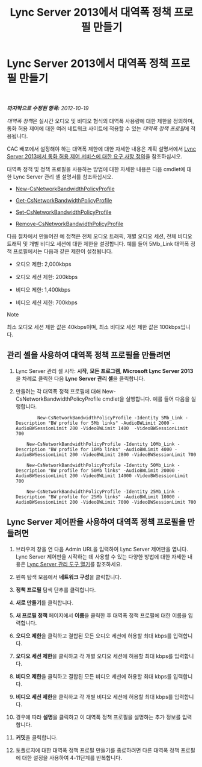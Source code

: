﻿---
title: Lync Server 2013에서 대역폭 정책 프로필 만들기
TOCTitle: Lync Server 2013에서 대역폭 정책 프로필 만들기
ms:assetid: a71881ef-b04a-465e-9abb-0577bfd182f3
ms:mtpsurl: https://technet.microsoft.com/ko-kr/library/Gg412785(v=OCS.15)
ms:contentKeyID: 49304632
ms.date: 08/24/2015
mtps_version: v=OCS.15
ms.translationtype: HT
---

# Lync Server 2013에서 대역폭 정책 프로필 만들기

 

_**마지막으로 수정된 항목:** 2012-10-19_

*대역폭 정책*은 실시간 오디오 및 비디오 형식의 대역폭 사용량에 대한 제한을 정의하며, 통화 허용 제어에 대한 여러 네트워크 사이트에 적용할 수 있는 *대역폭 정책 프로필*에 적용됩니다.

CAC 배포에서 설정해야 하는 대역폭 제한에 대한 자세한 내용은 계획 설명서에서 [Lync Server 2013에서 통화 허용 제어 서비스에 대한 요구 사항 정의](lync-server-2013-defining-your-requirements-for-call-admission-control.md)을 참조하십시오.

대역폭 정책 및 정책 프로필을 사용하는 방법에 대한 자세한 내용은 다음 cmdlet에 대한 Lync Server 관리 셸 설명서를 참조하십시오.

  - [New-CsNetworkBandwidthPolicyProfile](https://docs.microsoft.com/en-us/powershell/module/skype/New-CsNetworkBandwidthPolicyProfile)

  - [Get-CsNetworkBandwidthPolicyProfile](https://docs.microsoft.com/en-us/powershell/module/skype/Get-CsNetworkBandwidthPolicyProfile)

  - [Set-CsNetworkBandwidthPolicyProfile](https://docs.microsoft.com/en-us/powershell/module/skype/Set-CsNetworkBandwidthPolicyProfile)

  - [Remove-CsNetworkBandwidthPolicyProfile](https://docs.microsoft.com/en-us/powershell/module/skype/Remove-CsNetworkBandwidthPolicyProfile)

다음 절차에서 만들어진 예 정책은 전체 오디오 트래픽, 개별 오디오 세션, 전체 비디오 트래픽 및 개별 비디오 세션에 대한 제한을 설정합니다. 예를 들어 5Mb\_Link 대역폭 정책 프로필에서는 다음과 같은 제한이 설정됩니다.

  - 오디오 제한: 2,000kbps

  - 오디오 세션 제한: 200kbps

  - 비디오 제한: 1,400kbps

  - 비디오 세션 제한: 700kbps


> [!NOTE]  
> 최소 오디오 세션 제한 값은 40kbps이며, 최소 비디오 세션 제한 값은 100kbps입니다.



## 관리 셸을 사용하여 대역폭 정책 프로필을 만들려면

1.  Lync Server 관리 셸 시작: **시작**, **모든 프로그램**, **Microsoft Lync Server 2013**을 차례로 클릭한 다음 **Lync Server 관리 셸**을 클릭합니다.

2.  만들려는 각 대역폭 정책 프로필에 대해 New-CsNetworkBandwidthPolicyProfile cmdlet을 실행합니다. 예를 들어 다음을 실행합니다.
    
    ```
            New-CsNetworkBandwidthPolicyProfile -Identity 5Mb_Link -Description "BW profile for 5Mb links" -AudioBWLimit 2000 -AudioBWSessionLimit 200 -VideoBWLimit 1400  -VideoBWSessionLimit 700
    ```
    ```
        New-CsNetworkBandwidthPolicyProfile -Identity 10Mb_Link -Description "BW profile for 10Mb links" -AudioBWLimit 4000 -AudioBWSessionLimit 200 -VideoBWLimit 2800 -VideoBWSessionLimit 700
    ```
    ```
        New-CsNetworkBandwidthPolicyProfile -Identity 50Mb_Link -Description "BW profile for 50Mb links" -AudioBWLimit 20000 -AudioBWSessionLimit 200 -VideoBWLimit 14000 -VideoBWSessionLimit 700
    ```
    ```
        New-CsNetworkBandwidthPolicyProfile -Identity 25Mb_Link -Description "BW profile for 25Mb links" -AudioBWLimit 10000 -AudioBWSessionLimit 200 -VideoBWLimit 7000 -VideoBWSessionLimit 700
    ```
    
## Lync Server 제어판을 사용하여 대역폭 정책 프로필을 만들려면

1.  브라우저 창을 연 다음 Admin URL을 입력하여 Lync Server 제어판을 엽니다. Lync Server 제어판을 시작하는 데 사용할 수 있는 다양한 방법에 대한 자세한 내용은 [Lync Server 관리 도구 열기](lync-server-2013-open-lync-server-administrative-tools.md)를 참조하세요.

2.  왼쪽 탐색 모음에서 **네트워크 구성**을 클릭합니다.

3.  **정책 프로필** 탐색 단추를 클릭합니다.

4.  **새로 만들기**를 클릭합니다.

5.  **새 프로필 정책** 페이지에서 **이름**을 클릭한 후 대역폭 정책 프로필에 대한 이름을 입력합니다.

6.  **오디오 제한**을 클릭하고 결합된 모든 오디오 세션에 허용할 최대 kbps를 입력합니다.

7.  **오디오 세션 제한**을 클릭하고 각 개별 오디오 세션에 허용할 최대 kbps를 입력합니다.

8.  **비디오 제한**을 클릭하고 결합된 모든 비디오 세션에 허용할 최대 kbps를 입력합니다.

9.  **비디오 세션 제한**을 클릭하고 각 개별 비디오 세션에 허용할 최대 kbps를 입력합니다.

10. 경우에 따라 **설명**을 클릭하고 이 대역폭 정책 프로필을 설명하는 추가 정보를 입력합니다.

11. **커밋**을 클릭합니다.

12. 토폴로지에 대한 대역폭 정책 프로필 만들기를 종료하려면 다른 대역폭 정책 프로필에 대한 설정을 사용하여 4-11단계를 반복합니다.

